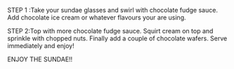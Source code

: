STEP 1 :Take your sundae glasses and swirl with chocolate fudge sauce. Add chocolate ice cream or whatever flavours your are using.

STEP 2:Top with more chocolate fudge sauce. Squirt cream on top and sprinkle with chopped nuts. Finally add a couple of chocolate wafers. Serve immediately and enjoy!

ENJOY THE SUNDAE!!